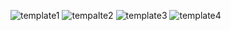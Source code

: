 ![template1](https://github.com/ROOGER963/boardjobs/blob/templates/tercero/pv/img/templates/template1.png)
![tempalte2](https://github.com/ROOGER963/boardjobs/blob/templates/tercero/pv/img/templates/tempalte2.png)
![template3](https://github.com/ROOGER963/boardjobs/blob/templates/tercero/pv/img/templates/template3.png)
![template4](https://github.com/ROOGER963/boardjobs/blob/templates/tercero/pv/img/templates/templates4.png)
